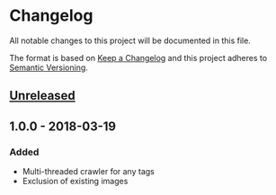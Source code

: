 # Changelog
All notable changes to this project will be documented in this file.

The format is based on [Keep a Changelog](http://keepachangelog.com/en/1.0.0/)
and this project adheres to [Semantic Versioning](http://semver.org/spec/v2.0.0.html).

## [Unreleased]

## 1.0.0 - 2018-03-19
### Added
- Multi-threaded crawler for any tags
- Exclusion of existing images

[Unreleased]: https://github.com/inflation/kona.hs/compare/v1.0.0...HEAD
